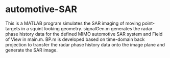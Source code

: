 # automotive-SAR
This is a MATLAB program simulates the SAR imaging of moving point-targets in a squint looking geometry. signalGen.m generates the radar phase history data for the defined MIMO automotive SAR system and Field of View in main.m. BP.m is developed based on time-domain back projection to transfer the radar phase history data onto the image plane and generate the SAR image.
